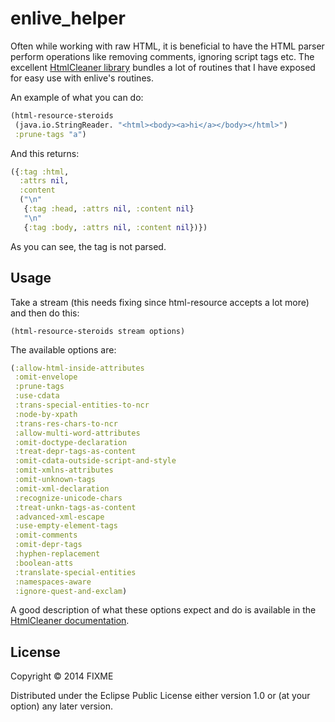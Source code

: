 # enlive_helper

Often while working with raw HTML, it is beneficial to have
the HTML parser perform operations like removing comments, ignoring
script tags etc. The excellent
[HtmlCleaner library](http://htmlcleaner.sourceforge.net/index.php) 
bundles a lot of routines that I have exposed for easy use with
enlive's routines.

An example of what you can do:

```clojure
(html-resource-steroids 
 (java.io.StringReader. "<html><body><a>hi</a></body></html>") 
 :prune-tags "a")
```

And this returns:

```clojure
({:tag :html,
  :attrs nil,
  :content
  ("\n"
   {:tag :head, :attrs nil, :content nil}
   "\n"
   {:tag :body, :attrs nil, :content nil})})
```

As you can see, the <code><a></code> tag is not parsed.

## Usage

Take a stream (this needs fixing since html-resource accepts a lot
more) and then do this:

```clojure
(html-resource-steroids stream options)
```

The available options are:

```clojure
(:allow-html-inside-attributes
 :omit-envelope
 :prune-tags
 :use-cdata
 :trans-special-entities-to-ncr
 :node-by-xpath
 :trans-res-chars-to-ncr
 :allow-multi-word-attributes
 :omit-doctype-declaration
 :treat-depr-tags-as-content
 :omit-cdata-outside-script-and-style
 :omit-xmlns-attributes
 :omit-unknown-tags
 :omit-xml-declaration
 :recognize-unicode-chars
 :treat-unkn-tags-as-content
 :advanced-xml-escape
 :use-empty-element-tags
 :omit-comments
 :omit-depr-tags
 :hyphen-replacement
 :boolean-atts
 :translate-special-entities
 :namespaces-aware
 :ignore-quest-and-exclam)
```

A good description of what these options expect and do is available
in the
[HtmlCleaner documentation](http://htmlcleaner.sourceforge.net/parameters.php).

## License

Copyright © 2014 FIXME

Distributed under the Eclipse Public License either version 1.0 or (at
your option) any later version.
